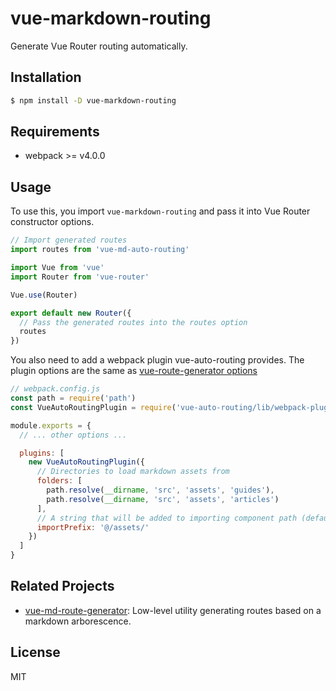 # vue-markdown-routing

Generate Vue Router routing automatically.

## Installation

```bash
$ npm install -D vue-markdown-routing
```

## Requirements

- webpack >= v4.0.0

## Usage

To use this, you import `vue-markdown-routing` and pass it into Vue Router constructor options.

```js
// Import generated routes
import routes from 'vue-md-auto-routing'

import Vue from 'vue'
import Router from 'vue-router'

Vue.use(Router)

export default new Router({
  // Pass the generated routes into the routes option
  routes
})
```

You also need to add a webpack plugin vue-auto-routing provides. The plugin options are the same as [vue-route-generator options](https://github.com/ktsn/vue-route-generator#references)

```js
// webpack.config.js
const path = require('path')
const VueAutoRoutingPlugin = require('vue-auto-routing/lib/webpack-plugin')

module.exports = {
  // ... other options ...

  plugins: [
    new VueAutoRoutingPlugin({
      // Directories to load markdown assets from
      folders: [
        path.resolve(__dirname, 'src', 'assets', 'guides'),
        path.resolve(__dirname, 'src', 'assets', 'articles')
      ],
      // A string that will be added to importing component path (defaults to @/assets/).
      importPrefix: '@/assets/'
    })
  ]
}
```

## Related Projects

* [vue-md-route-generator](https://github.com/Falinor/vue-md-route-generator): Low-level utility generating routes based on a markdown arborescence.

## License

MIT
